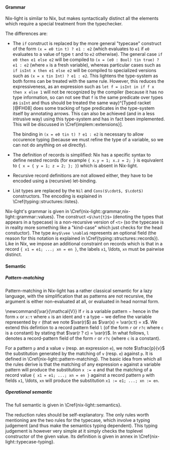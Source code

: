 #### Grammar

Nix-light is similar to Nix, but makes syntactically distinct all the elements
which require a special treatment from the typechecker.

The differences are:

- The `if` construct is replaced by the more general "typecase" construct of the
  form `(x = e0 tin t) ? e1 : e2` (which evaluates to `e1` if `e0` evaluates to
  a value of type `t` and to `e2` otherwise).
  The general case `if e0 then e1 else e2` will be compiled to
  `(x = (e0 : Bool) tin true) ? e1 : e2` (where `x` is a fresh variable),
  whereas particular cases such as `if isInt x then e1 else e2` will be compiled
  to specialized versions such as `(x = x tin Int) ? e1 : e2`.
  This lightens the type-system as both forms can be treated with the same rule.
  However, this reduces the expressiveness, as an expression such as `let f =
  isInt in if f x then x else 1` will not be recognized by the compiler
  (because it has no type information, so can not see that `f` is the same
  predicate over types as `isInt` and thus should be treated the same
  way)^[Typed racket [@FH08] does some tracking of type predicates in the
  type-system itself by annotating arrows. This can also be achieved (and in a
  less intrusive way) using this type-system and has in fact been implemented.
  This will be discussed in \Cref{implem::extensions}].

    The binding in `(x = e0 tin t) ? e1 : e2` is necessary to allow occurence
    typing (because we must refine the type of a variable, so we can not do
    anything on `e0` directly).

- The definition of records is simplified: Nix has a specific syntax to
  define nested records (for example `{ x.y = 1; x.z = 2; }` is equivalent to
  `{ x = { y = 1; z = 2; }; }`) which is absent in Nix-light.

- Recursive record definitions are not allowed either, they have to be encoded
  using a (recursive) let-binding.

- List types are replaced by the `Nil` and `Cons($\cdot$, $\cdot$)`
  constructors. The encoding is explained in \Cref{typing::structures::listes}.

Nix-light's grammar is given in
\Cref{nix-light::grammar,nix-light::grammar::values}.
The construct `<$\hat{t}$>` (denoting the types that appears in a typecase) is
a non-recursive version of `<t>` (so the typecase is in reality more something
like a "kind-case" which just checks for the head constuctor). The type
`Any$\vee \nabla$` represents an optional field (the reason for this notation
is explained in \Cref{typing::structures::records}).
Like in Nix, we impose an additional constraint on records which is that in a
record `{ x1 = e1; ...; xn = en }`, the labels `x1`, \ldots, `xn` must be
pairwise distinct.

#### Semantic

##### Pattern-matching

Pattern-matching in Nix-light has a rather classical semantic for a lazy
language, with the simplification that as patterns are not recursive, the
argument is either non-evaluated at all, or evaluated in head normal form.

\newcommand{\var}{\mathcal{V}}
If `r` is a variable pattern − hence in the form `x` or `x:τ` where `x` is an
ident and `τ` a type − we define the variable represented by `r` (that we note
$\var(r)$) as $\var(x) = \var(x:τ) = x$.
We extend this defintion to a record pattern field `l` (of the form `r` or
`r?c` where `c` is a constant) by stating that $\var(r ? c) = \var(r)$.
In what follows, `l` denotes a record-pattern field of the form `r` or `r?c`
(where `c` is a constant).

For a pattern `p` and a value `v` (resp. an expression `e`), we note
$\sfrac{p}{v}$ the substitution generated by the matching of `v` (resp. `e`)
against `p`.
It is defined in \Cref{nix-light::pattern-matching}.
The basic idea from which all the rules derive is that the matching of any
expression `e` against a variable pattern will produce the substitution `x :=
e` and that the matching of a record value `{ x1 = e1; ...; xn = en }` against
a record pattern `p` with fields `x1`, \ldots, `xn` will produce the
substitution `x1 := e1; ...; xn := en`.

##### Operational semantic

The full semantic is given in \Cref{nix-light::semantics}.

The reduction rules should be self-explanatory.
The only rules worth mentioning are the two rules for the typecase, which
involve a typing judgement (and thus make the semantics typing dependent). This
typing judgement is however very simple at it simply checks the toplevel
constructor of the given value. Its definition is given in annex in
\Cref{nix-light::typecase-typing}.
